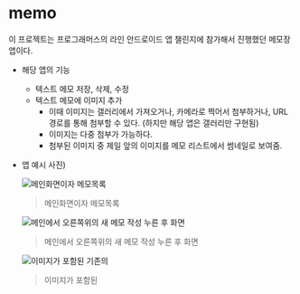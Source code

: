 # memo
이 프로젝트는 프로그래머스의 라인 안드로이드 앱 챌린지에 참가해서 진행했던 메모장 앱이다.

- 해당 앱의 기능
  - 텍스트 메모 저장, 삭제, 수정
  - 텍스트 메모에 이미지 추가
    - 이때 이미지는 갤러리에서 가져오거나, 카메라로 찍어서 첨부하거나, URL 경로를 통해 첨부할 수 있다. (하지만 해당 앱은 갤러리만 구현됨)
    - 이미지는 다중 첨부가 가능하다.
    - 첨부된 이미지 중 제일 앞의 이미지를 메모 리스트에서 썸네일로 보여줌.

- 앱 예시 사진)

  ![메인화면이자 메모목록](https://user-images.githubusercontent.com/44769544/75769475-93cfe700-5d89-11ea-896b-8ae326329d46.jpg)
  
  > 메인화면이자 메모목록

  ![메인에서 오른쪽위의 새 메모 작성 누른 후 화면](https://user-images.githubusercontent.com/44769544/75769477-94687d80-5d89-11ea-877c-f0aeeac0d8e7.jpg)

  > 메인에서 오른쪽위의 새 메모 작성 누른 후 화면

  ![이미지가 포함된 기존의 ](https://user-images.githubusercontent.com/44769544/75770028-8535ff80-5d8a-11ea-8868-f3129f6f4d93.jpg)

  > 이미지가 포함된 
